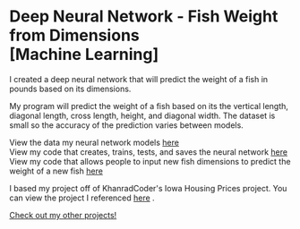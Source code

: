 # Deep Neural Network - Fish Weight from Dimensions <br>[Machine Learning]
I created a deep neural network that will predict the weight of a fish in pounds based on its dimensions.

My program will predict the weight of a fish based on its the vertical length, diagonal length, cross length, height, and diagonal width. The dataset is small so the accuracy of the prediction varies between models.


View the data my neural network models <a target="_blank" rel="noopener noreferrer" href="https://github.com/JeremyLau01/Deep-Neural-Network_Fish_Weight/blob/master/fish_data.csv">here</a><br>
View my code that creates, trains, tests, and saves the neural network <a target="_blank" rel="noopener noreferrer" href="https://github.com/JeremyLau01/Deep-Neural-Network_Fish_Weight/blob/master/Create%20Fish%20Dimension%20to%20Weight%20Model.py">here</a><br>
View my code that allows people to input new fish dimensions to predict the weight of a new fish <a target="_blank" rel="noopener noreferrer" href="https://github.com/JeremyLau01/Deep-Neural-Network_Fish_Weight/blob/master/Estimate%20Weight%20with%20Fish%20Dimensions.py">here</a>


I based my project off of KhanradCoder's Iowa Housing Prices project. You can view the project I referenced
<a target="_blank" rel="noopener noreferrer" href="https://github.com/KhanradCoder/LearnKeras/blob/master/2.DNNs/HousingPricesNN.ipynb">here</a>
.

<a target="_blank" rel="noopener noreferrer" href="https://jeremylau01.github.io/welcome/">Check out my other projects!</a>
